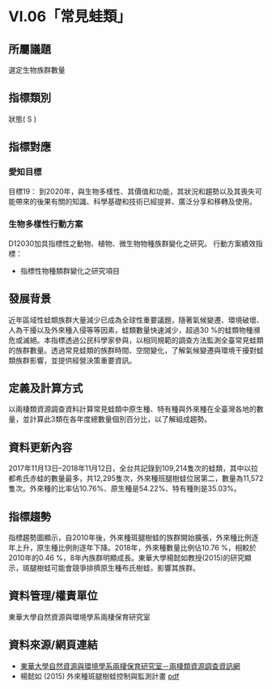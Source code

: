 # VI.06「常見蛙類」

<script type="text/javascript" src="http://cdn.mathjax.org/mathjax/latest/MathJax.js?config=TeX-AMS-MML_HTMLorMML"></script>

## 所屬議題
選定生物族群數量
## 指標類別
狀態( S )
## 指標對應
### 愛知目標
目標19：
到2020年，與生物多樣性、其價值和功能，其狀況和趨勢以及其喪失可能帶來的後果有關的知識、科學基礎和技術已經提昇、廣泛分享和移轉及使用。
### 生物多樣性行動方案
D12030加具指標性之動物、植物、微生物物種族群變化之研究。
行動方案績效指標：
* 指標性物種類群變化之研究項目
## 發展背景
近年區域性蛙類族群大量減少已成為全球性重要議題，隨著氣候變遷、環境破壞、人為干擾以及外來種入侵等等因素，蛙類數量快速減少，超過30 %的蛙類物種瀕危或滅絕。本指標透過公民科學家參與，以相同規範的調查方法監測全臺常見蛙類的族群數量。透過常見蛙類的族群時間、空間變化，了解氣候變遷與環境干擾對蛙類族群影響，並提供經營決策重要資訊。
## 定義及計算方式
以兩棲類資源調查資料計算常見蛙類中原生種、特有種與外來種在全臺灣各地的數量，並計算此3類在各年度總數量個別百分比，以了解組成趨勢。
## 資料更新內容
2017年11月13日–2018年11月12日，全台共記錄到109,214隻次的蛙類，其中以拉都希氏赤蛙的數量最多，共12,295隻次，外來種班腿樹蛙位居第二，數量為11,572隻次。外來種的比率佔10.76%、原生種是54.22%、特有種則是35.03%。
## 指標趨勢
指標趨勢圖顯示，自2010年後，外來種斑腿樹蛙的族群開始擴張，外來種比例逐年上升，原生種比例則逐年下降。2018年，外來種數量比例佔10.76 %，相較於2010年的0.46 %，8年內族群明顯成長。東華大學楊懿如教授(2015)的研究顯示，斑腿樹蛙可能會競爭排擠原生種布氏樹蛙，影響其族群。
## 資料管理/權責單位
東華大學自然資源與環境學系兩棲保育研究室
## 資料來源/網頁連結
* [東華大學自然資源與環境學系兩棲保育研究室－兩棲類資源調查資訊網](http://tad.froghome.org/charts/2007-2018/main.html)
* 楊懿如 (2015) 外來種斑腿樹蛙控制與監測計畫 [pdf](https://conservation.forest.gov.tw/0000779)